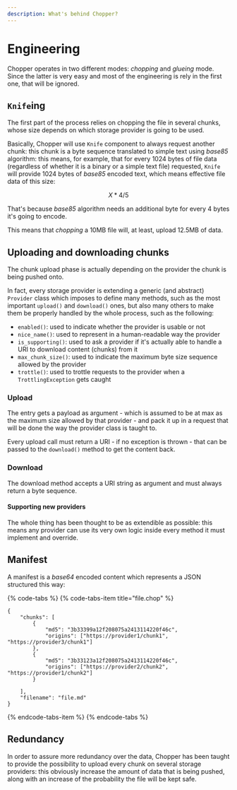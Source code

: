 ```yaml
---
description: What's behind Chopper?
---
```


# Engineering

Chopper operates in two different modes: _chopping_ and _glueing_ mode. Since the latter is very easy and most of the engineering is rely in the first one, that will be ignored.

## `Knife`ing

The first part of the process relies on chopping the file in several chunks, whose size depends on which storage provider is going to be used.

Basically, Chopper will use `Knife` component to always request another chunk: this chunk is a byte sequence translated to simple text using _base85_ algorithm: this means, for example, that for every 1024 bytes of file data \(regardless of whether it is a binary or a simple text file\) requested, `Knife` will provide 1024 bytes of _base85_ encoded text, which means effective file data of this size:

$$
X*4/5
$$

That's because _base85_ algorithm needs an additional byte for every 4 bytes it's going to encode.

This means that _chopping_ a 10MB file will, at least, upload 12.5MB of data.

## Uploading and downloading chunks

The chunk upload phase is actually depending on the provider the chunk is being pushed onto.

In fact, every storage provider is extending a generic \(and abstract\) `Provider` class which imposes to define many methods, such as the most important `upload()` and `download()` ones, but also many others to make them be properly handled by the whole process, such as the following:

* `enabled()`: used to indicate whether the provider is usable or not
* `nice_name()`: used to represent in a human-readable way the provider
* `is_supporting()`: used to ask a provider if it's actually able to handle a URI to download content \(chunks\) from it
* `max_chunk_size()`: used to indicate the maximum byte size sequence allowed by the provider
* `trottle()`: used to trottle requests to the provider when a `TrottlingException` gets caught

### Upload

The entry gets a payload as argument - which is assumed to be at max as the maximum size allowed by that provider - and pack it up in a request that will be done the way the provider class is taught to.

Every upload call must return a URI - if no exception is thrown - that can be passed to the `download()` method to get the content back.

### Download

The download method accepts a URI string as argument and must always return a byte sequence.

#### Supporting new providers

The whole thing has been thought to be as extendible as possible: this means any provider can use its very own logic inside every method it must implement and override.

## Manifest

A manifest is a _base64_ encoded content which represents a JSON structured this way:

{% code-tabs %}
{% code-tabs-item title="file.chop" %}
```text
{
    "chunks": [
        {
            "md5": "3b33399a12f208075a2413114220f46c",
            "origins": ["https://provider1/chunk1", "https://provider3/chunk1"]
        },
        {
            "md5": "3b33123a12f208075a2413114220f46c",
            "origins": ["https://provider2/chunk2", "https://provider1/chunk2"]
        }

    ],
    "filename": "file.md"
}
```
{% endcode-tabs-item %}
{% endcode-tabs %}

## Redundancy

In order to assure more redundancy over the data, Chopper has been taught to provide the possibility to upload every chunk on several storage providers: this obviously increase the amount of data that is being pushed, along with an increase of the probability the file will be kept safe.

